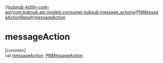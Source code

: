 //[pubnub-kotlin-core-api](../../../index.md)/[com.pubnub.api.models.consumer.pubsub.message_actions](../index.md)/[PNMessageActionResult](index.md)/[messageAction](message-action.md)

# messageAction

[common]\
val [messageAction](message-action.md): [PNMessageAction](../../com.pubnub.api.models.consumer.message_actions/-p-n-message-action/index.md)
